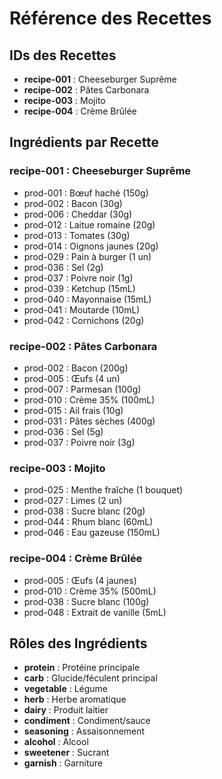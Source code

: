 # Référence des Recettes

## IDs des Recettes

- **recipe-001** : Cheeseburger Suprême
- **recipe-002** : Pâtes Carbonara
- **recipe-003** : Mojito
- **recipe-004** : Crème Brûlée

## Ingrédients par Recette

### recipe-001 : Cheeseburger Suprême
- prod-001 : Bœuf haché (150g)
- prod-002 : Bacon (30g)
- prod-006 : Cheddar (30g)
- prod-012 : Laitue romaine (20g)
- prod-013 : Tomates (30g)
- prod-014 : Oignons jaunes (20g)
- prod-029 : Pain à burger (1 un)
- prod-036 : Sel (2g)
- prod-037 : Poivre noir (1g)
- prod-039 : Ketchup (15mL)
- prod-040 : Mayonnaise (15mL)
- prod-041 : Moutarde (10mL)
- prod-042 : Cornichons (20g)

### recipe-002 : Pâtes Carbonara
- prod-002 : Bacon (200g)
- prod-005 : Œufs (4 un)
- prod-007 : Parmesan (100g)
- prod-010 : Crème 35% (100mL)
- prod-015 : Ail frais (10g)
- prod-031 : Pâtes sèches (400g)
- prod-036 : Sel (5g)
- prod-037 : Poivre noir (3g)

### recipe-003 : Mojito
- prod-025 : Menthe fraîche (1 bouquet)
- prod-027 : Limes (2 un)
- prod-038 : Sucre blanc (20g)
- prod-044 : Rhum blanc (60mL)
- prod-046 : Eau gazeuse (150mL)

### recipe-004 : Crème Brûlée
- prod-005 : Œufs (4 jaunes)
- prod-010 : Crème 35% (500mL)
- prod-038 : Sucre blanc (100g)
- prod-048 : Extrait de vanille (5mL)

## Rôles des Ingrédients

- **protein** : Protéine principale
- **carb** : Glucide/féculent principal
- **vegetable** : Légume
- **herb** : Herbe aromatique
- **dairy** : Produit laitier
- **condiment** : Condiment/sauce
- **seasoning** : Assaisonnement
- **alcohol** : Alcool
- **sweetener** : Sucrant
- **garnish** : Garniture

